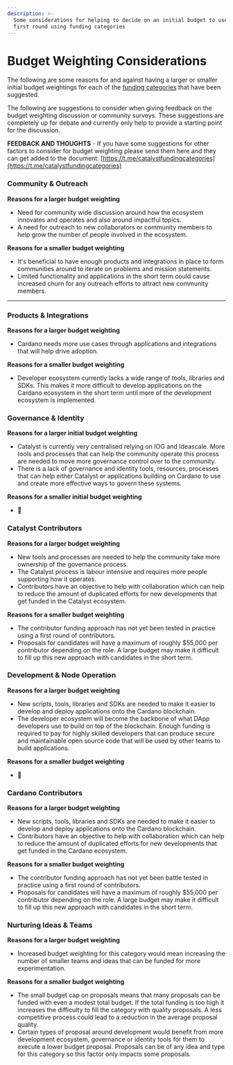 ```yaml
---
description: >-
  Some considerations for helping to decide on an initial budget to use for a
  first round using funding categories
---
```


# Budget Weighting Considerations

The following are some reasons for and against having a larger or smaller initial budget weightings for each of the [funding categories](../funding-categories/categories/) that have been suggested.&#x20;

The following are suggestions to consider when giving feedback on the budget weighting discussion or community surveys. These suggestions are completely up for debate and currently only help to provide a starting point for the discussion.&#x20;



**FEEDBACK AND THOUGHTS** - If you have some suggestions for other factors to consider for budget weighting please send them here and they can get added to the document: [https://t.me/catalystfundingcategories](https://t.me/catalystfundingcategories)



### Community & Outreach

**Reasons for a larger budget weighting**

* Need for community wide discussion around how the ecosystem innovates and operates and also around impactful topics.
* A need for outreach to new collaborators or community members to help grow the number of people involved in the ecosystem.

**Reasons for a smaller budget weighting**

* It's beneficial to have enough products and integrations in place to form communities around to iterate on problems and mission statements.
* Limited functionality and applications in the short term could cause increased churn for any outreach efforts to attract new community members.

****

### **Products & Integrations**

**Reasons for a larger budget weighting**

* Cardano needs more use cases through applications and integrations that will help drive adoption.

**Reasons for a smaller budget weighting**

* Developer ecosystem currently lacks a wide range of tools, libraries and SDKs. This makes it more difficult to develop applications on the Cardano ecosystem in the short term until more of the development ecosystem is implemented.



### Governance & Identity

**Reasons for a larger initial budget weighting**

* Catalyst is currently very centralised relying on IOG and Ideascale. More tools and processes that can help the community operate this process are needed to move more governance control over to the community.
* There is a lack of governance and identity tools, resources, processes that can help either Catalyst or applications building on Cardano to use and create more effective ways to govern these systems.

**Reasons for a smaller initial budget weighting**

* :thinking:



### Catalyst Contributors

**Reasons for a larger budget weighting**

* New tools and processes are needed to help the community take more ownership of the governance process.
* The Catalyst process is labour intensive and requires more people supporting how it operates.
* Contributors have an objective to help with collaboration which can help to reduce the amount of duplicated efforts for new developments that get funded in the Catalyst ecosystem.

**Reasons for a smaller  budget weighting**

* The contributor funding approach has not yet been tested in practice using a first round of contributors.
* Proposals for candidates will have a maximum of roughly $55,000 per contributor depending on the role. A large budget may make it difficult to fill up this new approach with candidates in the short term.



### Development & Node Operation

**Reasons for a larger budget weighting**

* New scripts, tools, libraries and SDKs are needed to make it easier to develop and deploy applications onto the Cardano blockchain.
* The developer ecosystem will become the backbone of what DApp developers use to build on top of the blockchain. Enough funding is required to pay for highly skilled developers that can produce secure and maintainable open source code that will be used by other teams to build applications.

**Reasons for a smaller budget weighting**

* :thinking:



### Cardano Contributors

**Reasons for a larger budget weighting**

* New scripts, tools, libraries and SDKs are needed to make it easier to develop and deploy applications onto the Cardano blockchain.
* Contributors have an objective to help with collaboration which can help to reduce the amount of duplicated efforts for new developments that get funded in the Cardano ecosystem.

**Reasons for a smaller budget weighting**

* The contributor funding approach has not yet been battle tested in practice using a first round of contributors.
* Proposals for candidates will have a maximum of roughly $55,000 per contributor depending on the role. A large budget may make it difficult to fill up this new approach with candidates in the short term.



### Nurturing Ideas & Teams

**Reasons for a larger budget weighting**

* Increased budget weighting for this category would mean increasing the number of smaller teams and ideas that can be funded for more experimentation.

**Reasons for a smaller budget weighting**

* The small budget cap on proposals means that many proposals can be funded with even a modest total budget. If the total funding is too high it increases the difficulty to fill the category with quality proposals. A less competitive process could lead to a reduction in the average proposal quality.
* Certain types of proposal around development would benefit from more development ecosystem, governance or identity tools for them to execute a lower budget proposal. Proposals can be of any idea and type for this category so this factor only impacts some proposals.
